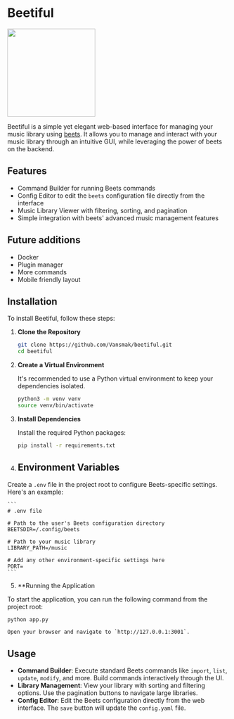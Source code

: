 # Beetiful

<img src="https://github.com/user-attachments/assets/7a8eabb9-bfc4-4f40-a07c-382d382e64f7" width="200" height="200">

Beetiful is a simple yet elegant web-based interface for managing your music library using [beets](https://beets.io/). It allows you to manage and interact with your music library through an intuitive GUI, while leveraging the power of beets on the backend.

## Features

- Command Builder for running Beets commands
- Config Editor to edit the `beets` configuration file directly from the interface
- Music Library Viewer with filtering, sorting, and pagination
- Simple integration with beets' advanced music management features

## Future additions
- Docker
- Plugin manager
- More commands
- Mobile friendly layout
## Installation

To install Beetiful, follow these steps:

1. **Clone the Repository**

    ```bash
    git clone https://github.com/Vansmak/beetiful.git
    cd beetiful
    ```

2. **Create a Virtual Environment**

    It's recommended to use a Python virtual environment to keep your dependencies isolated.

    ```bash
    python3 -m venv venv
    source venv/bin/activate
    ```

3. **Install Dependencies**

    Install the required Python packages:

    ```bash
    pip install -r requirements.txt
    ```
4. ## Environment Variables

Create a `.env` file in the project root to configure Beets-specific settings. Here's an example:

    ```
    # .env file

    # Path to the user's Beets configuration directory
    BEETSDIR=/.config/beets

    # Path to your music library
    LIBRARY_PATH=/music

    # Add any other environment-specific settings here
    PORT=
    ```
5. **Running the Application

To start the application, you can run the following command from the project root:

```bash
python app.py

```
    Open your browser and navigate to `http://127.0.0.1:3001`.

## Usage

- **Command Builder**: Execute standard Beets commands like `import`, `list`, `update`, `modify`, and more. Build commands interactively through the UI.
- **Library Management**: View your library with sorting and filtering options. Use the pagination buttons to navigate large libraries.
- **Config Editor**: Edit the Beets configuration directly from the web interface. The `save` button will update the `config.yaml` file.



